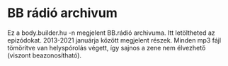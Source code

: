 # BB rádió archivum

Ez a body.builder.hu -n megjelent BB.rádió archivuma. Itt letöltheted az epizódokat. 2013-2021 januárja között megjelent részek. Minden mp3 fájl tömörítve van helyspórolás végett, így sajnos a zene nem élvezhető (viszont beazonosítható). 